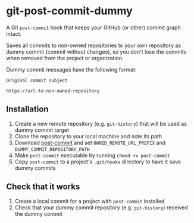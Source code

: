 # git-post-commit-dummy

A Git `post-commit` hook that keeps your GitHub (or other) commit graph intact. 

Saves all commits to non-owned repositories to your own repository as dummy
commit (commit without changes), so you don't lose the commits when removed from
the project or organization.

Dummy commit messages have the following format:

```
Original commit subject

https://url-to-non-owned-repository
```

## Installation

1. Create a new remote repository (e.g. `git-history`) that will be used as dummy commit target
2. Clone the repository to your local machine and note its path
3. Download [post-commit](post-commit) and set `OWNED_REMOTE_URL_PREFIX` and
`DUMMY_COMMIT_REPOSITORY_PATH`
4. Make `post-commit` executable by running `chmod +x post-commit`
5. Copy `post-commit` to a project's `.git/hooks` directory to have it save
dummy commits

## Check that it works

1. Create a local commit for a project with `post-commit` installed
2. Check that your dummy commit repository (e.g. `git-history`) received the
dummy commit
